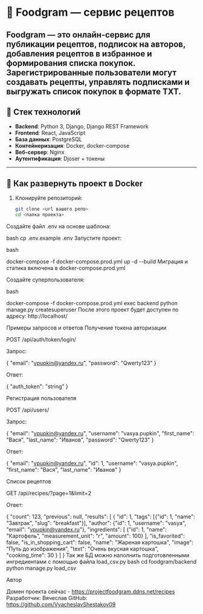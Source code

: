 # 🍲 Foodgram — сервис рецептов

**Foodgram** — это онлайн-сервис для публикации рецептов, подписок на авторов, добавления рецептов в избранное и формирования списка покупок.  
Зарегистрированные пользователи могут создавать рецепты, управлять подписками и выгружать список покупок в формате TXT.
---

## 🚀 Стек технологий

- **Backend**: Python 3, Django, Django REST Framework  
- **Frontend**: React, JavaScript  
- **База данных**: PostgreSQL  
- **Контейнеризация**: Docker, docker-compose  
- **Веб-сервер**: Nginx  
- **Аутентификация**: Djoser + токены  

---

## 🔧 Как развернуть проект в Docker

1. Клонируйте репозиторий:
   ```bash
   git clone <url вашего репо>
   cd <папка проекта>
Создайте файл .env на основе шаблона:

bash
cp .env.example .env
Запустите проект:

bash

docker-compose -f docker-compose.prod.yml up -d --build
Миграция и статика включена в docker-compose.prod.yml

Создайте суперпользователя:

bash

docker-compose -f docker-compose.prod.yml exec backend python manage.py createsuperuser
После этого проект будет доступен по адресу:
 http://localhost/


Примеры запросов и ответов
 Получение токена авторизации

POST /api/auth/token/login/

Запрос:

{
  "email": "vpupkin@yandex.ru",
  "password": "Qwerty123"
}


Ответ:

{
  "auth_token": "string"
}

 Регистрация пользователя

POST /api/users/

Запрос:

{
  "email": "vpupkin@yandex.ru",
  "username": "vasya.pupkin",
  "first_name": "Вася",
  "last_name": "Иванов",
  "password": "Qwerty123"
}


Ответ:

{
  "email": "vpupkin@yandex.ru",
  "id": 1,
  "username": "vasya.pupkin",
  "first_name": "Вася",
  "last_name": "Иванов"
}

 Список рецептов

GET /api/recipes/?page=1&limit=2

Ответ:

{
  "count": 123,
  "previous": null,
  "results": [
    {
      "id": 1,
      "tags": [{"id": 1, "name": "Завтрак", "slug": "breakfast"}],
      "author": {"id": 1, "username": "vasya", "email": "vpupkin@yandex.ru"},
      "ingredients": [
        {"id": 1, "name": "Картофель", "measurement_unit": "г", "amount": 100}
      ],
      "is_favorited": false,
      "is_in_shopping_cart": false,
      "name": "Жареная картошка",
      "image": "Путь до изображения",
      "text": "Очень вкусная картошка",
      "cooking_time": 30
    }
  ]
}
Так же БД можно наполнить подготовленными ингредиентами с помощью файла load_csv.py
bash
cd foodgram/backend
python manage.py load_csv

Автор

Домен проекта сейчас - https://projectfoodgram.ddns.net/recipes
Разработчик: Вячеслав
GitHub: https://github.com/VyacheslavShestakov09